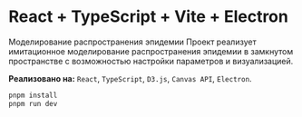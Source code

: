   # React + TypeScript + Vite + Electron
  Моделирование распространения эпидемии
  Проект реализует имитационное моделирование распространения эпидемии в замкнутом пространстве с возможностью настройки параметров и визуализацией.

  **Реализовано на:** `React`, `TypeScript`, `D3.js`, `Canvas API`, `Electron`.

  ```bash
  pnpm install
  pnpm run dev
  ```

